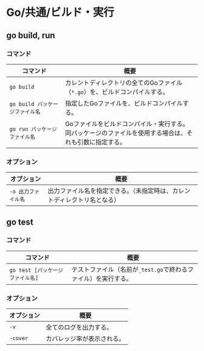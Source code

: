 # Go/共通/ビルド・実行

## go build, run

### コマンド

| コマンド                        | 概要                                                         |
| ------------------------------- | ------------------------------------------------------------ |
| `go build`                      | カレントディレクトリの全てのGoファイル（`*.go`）を、ビルドコンパイルする。 |
| `go build パッケージファイル名` | 指定したGoファイルを、ビルドコンパイルする。                 |
| `go run パッケージファイル名`   | Goファイルをビルドコンパイル・実行する。<br />同パッケージのファイルを使用する場合は、それも引数に指定する。 |

### オプション

|オプション|概要|
|---|---|
|`-o 出力ファイル名`|出力ファイル名を指定できる。（未指定時は、カレントディレクトリ名となる）|

## go test

### コマンド

|コマンド|概要|
|---|---|
|`go test [パッケージファイル名]`|テストファイル（名前が`_test.go`で終わるファイル）を実行する。|

### オプション

|オプション|概要|
|---|---|
|`-v`|全てのログを出力する。|
|`-cover`|カバレッジ率が表示される。|
